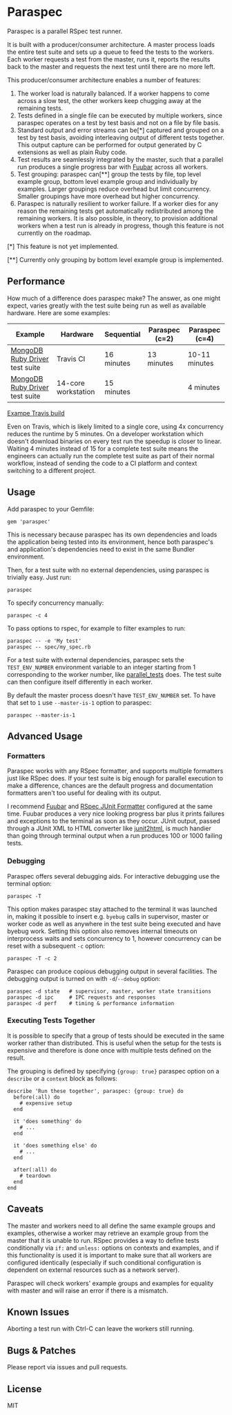 # Paraspec

Paraspec is a parallel RSpec test runner.

It is built with a producer/consumer architecture. A master process loads
the entire test suite and sets up a queue to feed the tests to the workers.
Each worker requests a test from the master, runs it, reports the results
back to the master and requests the next test until there are no more left.

This producer/consumer architecture enables a number of features:

1. The worker load is naturally balanced. If a worker happens to come across
a slow test, the other workers keep chugging away at the remaining tests.
2. Tests defined in a single file can be executed by multiple workers,
since paraspec operates on a test by test basis and not on a file by file basis.
3. Standard output and error streams can be[*] captured and grouped on a
test by test basis, avoiding interleaving output of different tests together.
This output capture can be performed for output generated by C extensions
as well as plain Ruby code.
4. Test results are seamlessly integrated by the master, such that
a parallel run produces a single progress bar with
[Fuubar](https://github.com/thekompanee/fuubar) across all workers.
5. Test grouping: paraspec can[**] group the tests by file, top level example
group, bottom level example group and individually by examples.
Larger groupings reduce overhead but limit concurrency.
Smaller groupings have more overhead but higher concurrency.
6. Paraspec is naturally resilient to worker failure. If a worker dies
for any reason the remaining tests get automatically redistributed among
the remaining workers. It is also possible, in theory, to provision
additional workers when a test run is already in progress, though this feature
is not currently on the roadmap.

[*] This feature is not yet implemented.

[**] Currently only grouping by bottom level example group is implemented.

## Performance

How much of a difference does paraspec make? The answer, as one might
expect, varies greatly with the test suite being run as well as available
hardware. Here are some examples:

| Example | Hardware | Sequential | Paraspec (c=2) | Paraspec (c=4) |
|---------|------------|----------------|----------------|----------|
| [MongoDB Ruby Driver](https://docs.mongodb.com/ruby-driver/current/) test suite | Travis CI | 16 minutes | 13 minutes | 10-11 minutes |
| [MongoDB Ruby Driver](https://docs.mongodb.com/ruby-driver/current/) test suite | 14-core workstation | 15 minutes | | 4 minutes |

[Exampe Travis build](https://travis-ci.org/p-mongo/mongo-ruby-driver-paraspec/builds/411986888)

Even on Travis, which is likely limited to a single core, using 4x concurrency
reduces the runtime by 5 minutes. On a developer workstation which doesn't
download binaries on every test run the speedup is closer to linear.
Waiting 4 minutes instead of 15 for a complete test suite means the engineers
can actually run the complete test suite as part of their normal workflow,
instead of sending the code to a CI platform and context switching to
a different project.

## Usage

Add paraspec to your Gemfile:

    gem 'paraspec'

This is necessary because paraspec has its own dependencies and loads
the application being tested into its environment, hence both paraspec's
and application's dependencies need to exist in the same Bundler environment.

Then, for a test suite with no external dependencies, using paraspec is
trivially easy. Just run:

    paraspec

To specify concurrency manually:

    paraspec -c 4

To pass options to rspec, for example to filter examples to run:

    paraspec -- -e 'My test'
    paraspec -- spec/my_spec.rb

For a test suite with external dependencies, paraspec sets the
`TEST_ENV_NUMBER` environment variable to an integer starting from 1
corresponding to the worker number, like
[parallel_tests](https://github.com/grosser/parallel_tests) does.
The test suite can then configure itself differently in each worker.

By default the master process doesn't have `TEST_ENV_NUMBER` set.
To have that set to `1` use `--master-is-1` option to paraspec:

    paraspec --master-is-1

## Advanced Usage

### Formatters

Paraspec works with any RSpec formatter, and supports multiple formatters
just like RSpec does. If your test suite is big enough for parallel execution
to make a difference, chances are the default progress and documentation
formatters aren't too useful for dealing with its output.

I recommend [Fuubar](https://github.com/thekompanee/fuubar) and
[RSpec JUnit Formatter](https://github.com/sj26/rspec_junit_formatter)
configured at the same time. Fuubar produces a very nice looking progress bar
plus it prints failures and exceptions to the terminal as soon as they
occur. JUnit output, passed through a JUnit XML to HTML converter like
[junit2html](https://gitlab.com/inorton/junit2html), is much handier
than going through terminal output when a run produces 100 or 1000
failing tests.

### Debugging

Paraspec offers several debugging aids. For interactive debugging use the
terminal option:

    paraspec -T

This option makes paraspec stay attached to the terminal it was
launched in, making it possible to insert e.g. `byebug` calls in supervisor,
master or worker code as well as anywhere in the test suite being executed
and have byebug work. Setting this option also removes internal timeouts
on interprocess waits and sets concurrency to 1, however concurrency
can be reset with a subsequent `-c` option:

    paraspec -T -c 2

Paraspec can produce copious debugging output in several facilities.
The debugging output is turned on with `-d`/`--debug` option:

    paraspec -d state   # supervisor, master, worker state transitions
    paraspec -d ipc     # IPC requests and responses
    paraspec -d perf    # timing & performance information

### Executing Tests Together

It is possible to specify that a group of tests should be executed in the
same worker rather than distributed. This is useful when the setup for
the tests is expensive and therefore is done once with multiple tests
defined on the result.

The grouping is defined by specifying `{group: true}` paraspec option on
a `describe` or a `context` block as follows:

    describe 'Run these together', paraspec: {group: true} do
      before(:all) do
        # expensive setup
      end
      
      it 'does something' do
        # ...
      end
      
      it 'does something else' do
        # ...
      end
      
      after(:all) do
        # teardown
      end
    end

## Caveats

The master and workers need to all define the same example groups and
examples, otherwise a worker may retrieve an example group from the master
that it is unable to run. RSpec provides a way to define tests conditionally
via `if:` and `unless:` options on contexts and examples, and if this
functionality is used it is important to make sure that all workers are
configured identically (especially if such conditional configuration is
dependent on external resources such as a network server).

Paraspec will check workers' example groups and examples for equality
with master and will raise an error if there is a mismatch.

## Known Issues

Aborting a test run with Ctrl-C can leave the workers still running.

## Bugs & Patches

Please report via issues and pull requests.

## License

MIT
